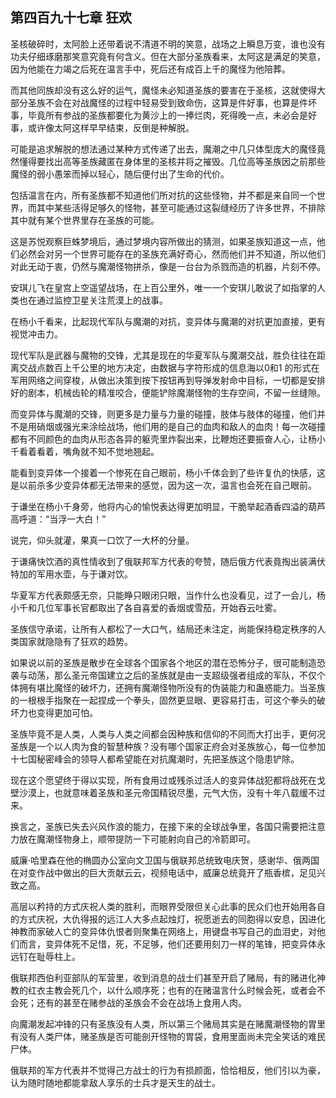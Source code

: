 ## 第四百九十七章 狂欢
圣核破碎时，太阿脸上还带着说不清道不明的笑意，战场之上瞬息万变，谁也没有功夫仔细琢磨那笑意究竟有何含义。但在大部分圣族看来，太阿这是满足的笑意，因为他能在力竭之后死在温言手中，死后还有成百上千的魔怪为他陪葬。

而其他同族却没有这么好的运气，魔怪未必知道圣族的要害在于圣核，这就使得大部分圣族不会在对战魔怪的过程中轻易受到致命伤，这算是件好事，也算是件坏事，毕竟所有参战的圣族都要化为黄沙上的一捧烂肉，死得晚一点，未必会是好事，或许像太阿这样早早结束，反倒是种解脱。

可能是追求解脱的想法通过某种方式传递了出去，魔潮之中几只体型庞大的魔怪竟然懂得要找出高等圣族藏匿在身体里的圣核并将之摧毁。几位高等圣族因之前那些魔怪的弱小愚笨而掉以轻心，随后便付出了生命的代价。

包括温言在内，所有圣族都不知道他们所对抗的这些怪物，并不都是来自同一个世界，而其中某些活得足够久的怪物，甚至可能通过这裂缝经历了许多世界，不排除其中就有某个世界里存在圣族的可能。

这是苏悦观察巨蛛梦境后，通过梦境内容所做出的猜测，如果圣族知道这一点，他们必然会对另一个世界可能存在的圣族充满好奇心，然而他们并不知道，所以他们对此无动于衷，仍然与魔潮怪物拼杀，像是一台台为杀戮而造的机器，片刻不停。

安琪儿飞在皇宫上空遥望战场，在上百公里外，唯一一个安琪儿敢说了如指掌的人类也在通过监控卫星关注荒漠上的战事。

在杨小千看来，比起现代军队与魔潮的对抗，变异体与魔潮的对抗更加直接，更有视觉冲击力。

现代军队是武器与魔物的交锋，尤其是现在的华夏军队与魔潮交战，胜负往往在距离交战点数百上千公里的地方决定，由数据与字符形成的信息海以0和1 的形式在军用网络之间穿梭，从做出决策到按下按钮再到导弹发射命中目标，一切都是安排好的剧本，机械齿轮的精准咬合，便能铲除魔潮怪物的生存空间，不留一丝缝隙。

而变异体与魔潮的交锋，则更多是力量与力量的碰撞，肢体与肢体的碰撞，他们并不是用硝烟或强光来涂绘战场，他们用的是自己的血肉和敌人的血肉！每一次碰撞都有不同颜色的血肉从形态各异的躯壳里炸裂出来，比鞭炮还要振奋人心，让杨小千看着看着，嘴角就不知不觉地翘起。

能看到变异体一个接着一个惨死在自己眼前，杨小千体会到了些许复仇的快感，这是以前杀多少变异体都无法带来的感觉，因为这一次，温言也会死在自己眼前。

于谦坐在杨小千身旁，他将内心的愉悦表达得更加明显，干脆举起酒香四溢的葫芦高呼道：“当浮一大白！”

说完，仰头就灌，果真一口饮了一大杯的分量。

于谦痛快饮酒的真性情收到了俄联邦军方代表的夸赞，随后俄方代表竟掏出装满伏特加的军用水壶，与于谦对饮。

华夏军方代表颇感无奈，只能睁只眼闭只眼，当作什么也没看见，过了一会儿，杨小千和几位军事长官都取出了各自喜爱的香烟或雪茄，开始吞云吐雾。

圣族信守承诺，让所有人都松了一大口气，结局还未注定，尚能保持稳定秩序的人类国家就隐隐有了狂欢的趋势。

如果说以前的圣族是散步在全球各个国家各个地区的潜在恐怖分子，很可能制造恐袭与动荡，那么圣元帝国建立之后的圣族就是由一支超级强者组成的军队，不仅个体拥有堪比魔怪的破坏力，还拥有魔潮怪物所没有的伪装能力和蛊惑能力。当圣族的一根根手指聚在一起捏成一个拳头，固然更显眼、更容易打击，可这个拳头的破坏力也变得更加可怕。

圣族毕竟不是人类，人类与人类之间都会因种族和信仰的不同而大打出手，更何况圣族是一个以人肉为食的智慧种族？没有哪个国家正府会对圣族放心，每一位参加十七国秘密峰会的领导人都希望能在对抗魔潮时，先把圣族这个隐患铲除。

现在这个愿望终于得以实现，所有食用过或残杀过活人的变异体战犯都将战死在戈壁沙漠上，也就意味着圣族和圣元帝国精锐尽墨，元气大伤，没有十年八载缓不过来。

换言之，圣族已失去兴风作浪的能力，在接下来的全球战争里，各国只需要把注意力放在魔潮怪物身上，顺带提防一下可能射向自己的冷箭即可。

威廉·哈里森在他的椭圆办公室向文卫国与俄联邦总统致电庆贺，感谢华、俄两国在对变作战中做出的巨大贡献云云，视频电话中，威廉总统竟开了瓶香槟，足见兴致之高。

高层以矜持的方式庆祝人类的胜利，而眼界受限但关心此事的民众们也开始用各自的方式庆祝，大仇得报的远江人大多点起烛灯，祝愿逝去的同胞得以安息，因进化神教而家破人亡的变异体仇恨者则聚集在网络上，用键盘书写自己的血泪史，对他们而言，变异体死不足惜，死，不足够，他们还要用刻刀一样的笔锋，把变异体永远钉在耻辱柱上。

俄联邦西伯利亚部队的军营里，收到消息的战士们甚至开启了赌局，有的赌进化神教的红衣主教会死几个，以什么顺序死；也有的在赌温言什么时候会死，或者会不会死；还有的甚至在赌参战的圣族会不会在战场上食用人肉。

向魔潮发起冲锋的只有圣族没有人类，所以第三个赌局其实是在赌魔潮怪物的胃里有没有人类尸体，赌圣族是否可能剖开怪物的胃袋，食用里面尚未完全笑话的难民尸体。

俄联邦的军方代表并不觉得己方战士的行为有损颜面，恰恰相反，他们引以为豪，认为随时随地都能拿敌人享乐的士兵才是天生的战士。

